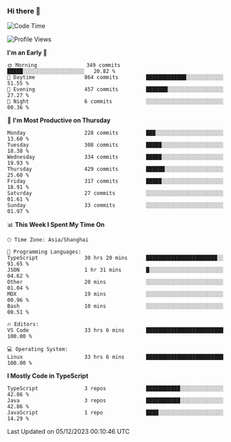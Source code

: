 ### Hi there 👋

<!--
**waynelwz/waynelwz** is a ✨ _special_ ✨ repository because its `README.md` (this file) appears on your GitHub profile.

Here are some ideas to get you started:

- 🔭 I’m currently working on ...
- 🌱 I’m currently learning ...
- 👯 I’m looking to collaborate on ...
- 🤔 I’m looking for help with ...
- 💬 Ask me about ...
- 📫 How to reach me: ...
- 😄 Pronouns: ...
- ⚡ Fun fact: ...
-->

<!--START_SECTION:waka-->
![Code Time](http://img.shields.io/badge/Code%20Time-2%2C207%20hrs%2040%20mins-blue)

![Profile Views](http://img.shields.io/badge/Profile%20Views-0-blue)

**I'm an Early 🐤** 

```text
🌞 Morning                349 commits         █████░░░░░░░░░░░░░░░░░░░░   20.82 % 
🌆 Daytime                864 commits         █████████████░░░░░░░░░░░░   51.55 % 
🌃 Evening                457 commits         ███████░░░░░░░░░░░░░░░░░░   27.27 % 
🌙 Night                  6 commits           ░░░░░░░░░░░░░░░░░░░░░░░░░   00.36 % 
```
📅 **I'm Most Productive on Thursday** 

```text
Monday                   228 commits         ███░░░░░░░░░░░░░░░░░░░░░░   13.60 % 
Tuesday                  308 commits         █████░░░░░░░░░░░░░░░░░░░░   18.38 % 
Wednesday                334 commits         █████░░░░░░░░░░░░░░░░░░░░   19.93 % 
Thursday                 429 commits         ██████░░░░░░░░░░░░░░░░░░░   25.60 % 
Friday                   317 commits         █████░░░░░░░░░░░░░░░░░░░░   18.91 % 
Saturday                 27 commits          ░░░░░░░░░░░░░░░░░░░░░░░░░   01.61 % 
Sunday                   33 commits          ░░░░░░░░░░░░░░░░░░░░░░░░░   01.97 % 
```


📊 **This Week I Spent My Time On** 

```text
🕑︎ Time Zone: Asia/Shanghai

💬 Programming Languages: 
TypeScript               30 hrs 20 mins      ███████████████████████░░   91.65 % 
JSON                     1 hr 31 mins        █░░░░░░░░░░░░░░░░░░░░░░░░   04.62 % 
Other                    20 mins             ░░░░░░░░░░░░░░░░░░░░░░░░░   01.04 % 
MDX                      19 mins             ░░░░░░░░░░░░░░░░░░░░░░░░░   00.96 % 
Bash                     10 mins             ░░░░░░░░░░░░░░░░░░░░░░░░░   00.51 % 

🔥 Editors: 
VS Code                  33 hrs 6 mins       █████████████████████████   100.00 % 

💻 Operating System: 
Linux                    33 hrs 6 mins       █████████████████████████   100.00 % 
```

**I Mostly Code in TypeScript** 

```text
TypeScript               3 repos             ███████████░░░░░░░░░░░░░░   42.86 % 
Java                     3 repos             ███████████░░░░░░░░░░░░░░   42.86 % 
JavaScript               1 repo              ████░░░░░░░░░░░░░░░░░░░░░   14.29 % 
```




 Last Updated on 05/12/2023 00:10:46 UTC
<!--END_SECTION:waka-->
